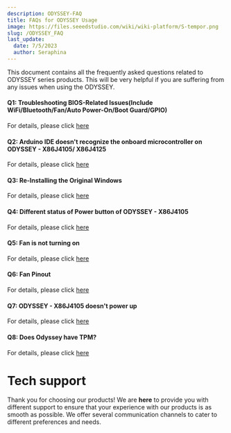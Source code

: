 ```yaml
---
description: ODYSSEY-FAQ
title: FAQs for ODYSSEY Usage
image: https://files.seeedstudio.com/wiki/wiki-platform/S-tempor.png
slug: /ODYSSEY_FAQ
last_update:
  date: 7/5/2023
  author: Seraphina
---
```


This document contains all the frequently asked questions related to ODYSSEY series products. This will be very helpful if you are suffering from any issues when using the ODYSSEY.

#### Q1: Troubleshooting BIOS-Related Issues(Include WiFi/Bluetooth/Fan/Auto Power-On/Boot Guard/GPIO)

For details, please click [here](/Troubleshooting_BIOS-Related_Issues)

#### Q2: Arduino IDE doesn't recognize the onboard microcontroller on ODYSSEY - X86J4105/ X86J4125

For details, please click [here](/not_recognize-onboard-microcontroller)

#### Q3: Re-Installing the Original Windows

For details, please click [here](/reinstall_the_Original_Windows)

#### Q4: Different status of Power button of ODYSSEY - X86J4105

For details, please click [here](/Power_button)

#### Q5: Fan is not turning on

For details, please click [here](/Turn_on_the_Fan)

#### Q6: Fan Pinout

For details, please click [here](/Fan_Pinout)

#### Q7: ODYSSEY - X86J4105 doesn't power up

For details, please click [here](/power_up)

#### Q8: Does Odyssey have TPM?

For details, please click [here](/TPM)

# Tech support

Thank you for choosing our products! We are **here** to provide you with different support to ensure that your experience with our products is as smooth as possible. We offer several communication channels to cater to different preferences and needs.

<div class="button_tech_support_container">
<a href="https://forum.seeedstudio.com/" class="button_forum"></a>
<a href="https://www.seeedstudio.com/contacts" class="button_email"></a>
</div>

<div class="button_tech_support_container">
<a href="https://discord.gg/eWkprNDMU7" class="button_discord"></a>
<a href="https://github.com/Seeed-Studio/wiki-documents/discussions/69" class="button_discussion"></a>
</div>
